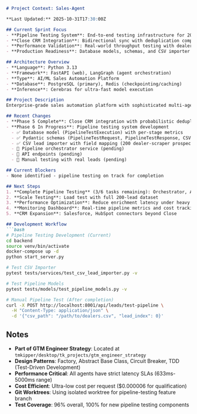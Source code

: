 ```markdown
# Project Context: Sales-Agent

**Last Updated:** 2025-10-31T17:30:00Z

## Current Sprint Focus
- **Pipeline Testing System**: End-to-end testing infrastructure for 200-lead validation
- **Close CRM Integration**: Bidirectional sync with deduplication complete (Phase 5)
- **Performance Validation**: Real-world throughput testing with dealer-scraper dataset
- **Production Readiness**: Database models, schemas, and CSV importer operational

## Architecture Overview
- **Language**: Python 3.13
- **Framework**: FastAPI (web), LangGraph (agent orchestration)
- **Type**: AI/ML Sales Automation Platform
- **Database**: PostgreSQL (primary), Redis (checkpointing/caching)
- **Inference**: Cerebras for ultra-fast model execution

## Project Description
Enterprise-grade sales automation platform with sophisticated multi-agent AI system. Six specialized agents handle qualification, enrichment, growth analysis, marketing campaigns, BDR workflows, and voice conversations. Achieves 633ms lead qualification using hybrid LangGraph architecture and Cerebras inference. Designed for high-throughput enterprise sales with real-time streaming and comprehensive CRM integrations.

## Recent Changes
- **Phase 5 Complete**: Close CRM integration with probabilistic deduplication (fuzzy matching + confidence scoring)
- **Phase 6 In Progress**: Pipeline testing system development
  - ✅ Database model (PipelineTestExecution) with per-stage metrics
  - ✅ Pydantic schemas (PipelineTestRequest, PipelineTestResponse, CSVLeadImportRequest)
  - ✅ CSV lead importer with field mapping (200 dealer-scraper prospects)
  - 🚧 Pipeline orchestrator service (pending)
  - 🚧 API endpoints (pending)
  - 🚧 Manual testing with real leads (pending)

## Current Blockers
- None identified - pipeline testing on track for completion

## Next Steps
1. **Complete Pipeline Testing** (3/6 tasks remaining): Orchestrator, API endpoints, manual validation
2. **Scale Testing**: Load test with full 200-lead dataset
3. **Performance Optimization**: Reduce enrichment latency under heavy load
4. **Monitoring Dashboard**: Real-time pipeline metrics and cost tracking
5. **CRM Expansion**: Salesforce, HubSpot connectors beyond Close

## Development Workflow
```bash
# Pipeline Testing Development (Current)
cd backend
source venv/bin/activate
docker-compose up -d
python start_server.py

# Test CSV Importer
pytest tests/services/test_csv_lead_importer.py -v

# Test Pipeline Models
pytest tests/models/test_pipeline_models.py -v

# Manual Pipeline Test (After completion)
curl -X POST http://localhost:8001/api/leads/test-pipeline \
  -H "Content-Type: application/json" \
  -d '{"csv_path": "/path/to/dealers.csv", "lead_index": 0}'
```

## Notes
- **Part of GTM Engineer Strategy**: Located at `tmkipper/desktop/tk_projects/gtm_engineer_strategy`
- **Design Patterns**: Factory, Abstract Base Class, Circuit Breaker, TDD (Test-Driven Development)
- **Performance Critical**: All agents have strict latency SLAs (633ms-5000ms range)
- **Cost Efficient**: Ultra-low cost per request ($0.000006 for qualification)
- **Git Worktrees**: Using isolated worktree for pipeline-testing feature branch
- **Test Coverage**: 96% overall, 100% for new pipeline testing components
```
